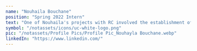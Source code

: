 ```yaml
---
name: "Nouhaila Bouchane"
position: "Spring 2022 Intern"
text: "One of Nouhaila's projects with RC involved the establishment of a professional training and education facility for handicapped individuals in the city of Tiflet."
symbol: "/notassets/icons/uc-white-logo.png"
pic: "/notassets/Profile Pics/Profile Pic_Nouhayla Bouchane.webp"
linkedIn: "https://www.linkedin.com/"
---
```

